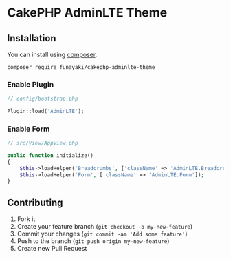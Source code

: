 # CakePHP AdminLTE Theme

## Installation

You can install using [composer](http://getcomposer.org).

```
composer require funayaki/cakephp-adminlte-theme
```

### Enable Plugin

```php
// config/bootstrap.php

Plugin::load('AdminLTE');

```

### Enable Form

```php
// src/View/AppView.php

public function initialize()
{
    $this->loadHelper('Breadcrumbs', ['className' => 'AdminLTE.Breadcrumbs']);
    $this->loadHelper('Form', ['className' => 'AdminLTE.Form']);
}
```

## Contributing

1. Fork it
2. Create your feature branch (`git checkout -b my-new-feature`)
3. Commit your changes (`git commit -am 'Add some feature'`)
4. Push to the branch (`git push origin my-new-feature`)
5. Create new Pull Request
